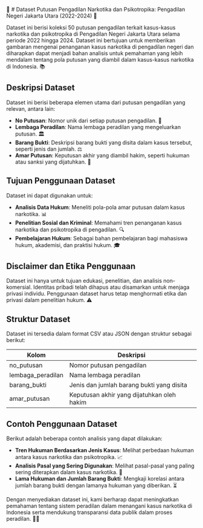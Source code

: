 💊 # Dataset Putusan Pengadilan Narkotika dan Psikotropika: Pengadilan Negeri Jakarta Utara (2022-2024) 💊

Dataset ini berisi koleksi 50 putusan pengadilan terkait kasus-kasus narkotika dan psikotropika di Pengadilan Negeri Jakarta Utara selama periode 2022 hingga 2024. Dataset ini bertujuan untuk memberikan gambaran mengenai penanganan kasus narkotika di pengadilan negeri dan diharapkan dapat menjadi bahan analisis untuk pemahaman yang lebih mendalam tentang pola putusan yang diambil dalam kasus-kasus narkotika di Indonesia. 📚

## Deskripsi Dataset

Dataset ini berisi beberapa elemen utama dari putusan pengadilan yang relevan, antara lain:

- **No Putusan**: Nomor unik dari setiap putusan pengadilan. 🔢
- **Lembaga Peradilan**: Nama lembaga peradilan yang mengeluarkan putusan. 🏛️
- **Barang Bukti**: Deskripsi barang bukti yang disita dalam kasus tersebut, seperti jenis dan jumlah. ⚖️
- **Amar Putusan**: Keputusan akhir yang diambil hakim, seperti hukuman atau sanksi yang dijatuhkan. 📜

## Tujuan Penggunaan Dataset

Dataset ini dapat digunakan untuk:

- **Analisis Data Hukum**: Meneliti pola-pola amar putusan dalam kasus narkotika. 📊
- **Penelitian Sosial dan Kriminal**: Memahami tren penanganan kasus narkotika dan psikotropika di pengadilan. 🔍
- **Pembelajaran Hukum**: Sebagai bahan pembelajaran bagi mahasiswa hukum, akademisi, dan praktisi hukum. 🎓

## Disclaimer dan Etika Penggunaan

Dataset ini hanya untuk tujuan edukasi, penelitian, dan analisis non-komersial. Identitas pribadi telah dihapus atau disamarkan untuk menjaga privasi individu. Penggunaan dataset harus tetap menghormati etika dan privasi dalam penelitian hukum. ⚠️

## Struktur Dataset

Dataset ini tersedia dalam format CSV atau JSON dengan struktur sebagai berikut:

| Kolom              | Deskripsi                                                    |
|--------------------|-------------------------------------------------------------|
| no_putusan         | Nomor putusan pengadilan                                    |
| lembaga_peradilan   | Nama lembaga peradilan                                      |
| barang_bukti       | Jenis dan jumlah barang bukti yang disita                   |
| amar_putusan       | Keputusan akhir yang dijatuhkan oleh hakim                  |

## Contoh Penggunaan Dataset

Berikut adalah beberapa contoh analisis yang dapat dilakukan:

- **Tren Hukuman Berdasarkan Jenis Kasus**: Melihat perbedaan hukuman antara kasus narkotika dan psikotropika. 📈
- **Analisis Pasal yang Sering Digunakan**: Melihat pasal-pasal yang paling sering diterapkan dalam kasus narkotika. 📑
- **Lama Hukuman dan Jumlah Barang Bukti**: Mengkaji korelasi antara jumlah barang bukti dengan lamanya hukuman yang diberikan. ⏳

Dengan menyediakan dataset ini, kami berharap dapat meningkatkan pemahaman tentang sistem peradilan dalam menangani kasus narkotika di Indonesia serta mendukung transparansi data publik dalam proses peradilan. 🐦‍🔥
